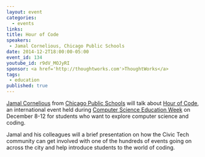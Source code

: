 ```yaml
---
layout: event
categories: 
  - events
links:
title: Hour of Code
speakers: 
 - Jamal Cornelious, Chicago Public Schools
date: 2014-12-2T18:00:00-05:00
event_id: 134
youtube_id: r9dV_MOJyRI
sponsor: <a href='http://thoughtworks.com'>ThoughtWorks</a>
tags: 
 - education
published: true
---
```

[Jamal Cornelious](http://www.linkedin.com/pub/jamal-cornelious/25/326/27a) from [Chicago Public Schools](http://cps.edu) will talk about [Hour of Code](http://hourofcode.com/us), an international event held during [Computer Science Education Week](http://csedweek.org/) on December 8-12 for students who want to explore computer science and coding. 

Jamal and his colleagues will a brief presentation on how the Civic Tech community can get involved with one of the hundreds of events going on across the city and help introduce students to the world of coding.